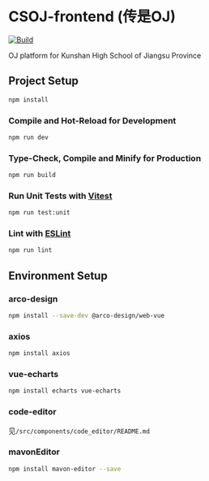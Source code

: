 # CSOJ-frontend (传是OJ)

[![Build](https://github.com/shaoyuanyu/CSOJ-frontend/actions/workflows/node.js.yml/badge.svg)](https://github.com/shaoyuanyu/CSOJ-frontend/actions/workflows/node.js.yml)

OJ platform for Kunshan High School of Jiangsu Province

## Project Setup

```sh
npm install
```

### Compile and Hot-Reload for Development

```sh
npm run dev
```

### Type-Check, Compile and Minify for Production

```sh
npm run build
```

### Run Unit Tests with [Vitest](https://vitest.dev/)

```sh
npm run test:unit
```

### Lint with [ESLint](https://eslint.org/)

```sh
npm run lint
```

## Environment Setup

### arco-design
```sh
npm install --save-dev @arco-design/web-vue
```

### axios
```sh
npm install axios
```

### vue-echarts
```sh
npm install echarts vue-echarts
```

### code-editor
见`/src/components/code_editor/README.md`

### mavonEditor
```sh
npm install mavon-editor --save
```
